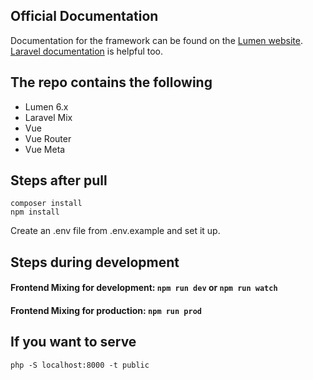 ## Official Documentation

Documentation for the framework can be found on the [Lumen website](https://lumen.laravel.com/docs).
[Laravel documentation](https://laravel.com/docs/contributions) is helpful too.

## The repo contains the following

+ Lumen 6.x
+ Laravel Mix
+ Vue
+ Vue Router
+ Vue Meta

## Steps after pull

    composer install
    npm install
Create an .env file from .env.example and set it up.

## Steps during development

#### Frontend Mixing for development: `npm run dev` or `npm run watch`

#### Frontend Mixing for production: `npm run prod`

## If you want to serve

    php -S localhost:8000 -t public
